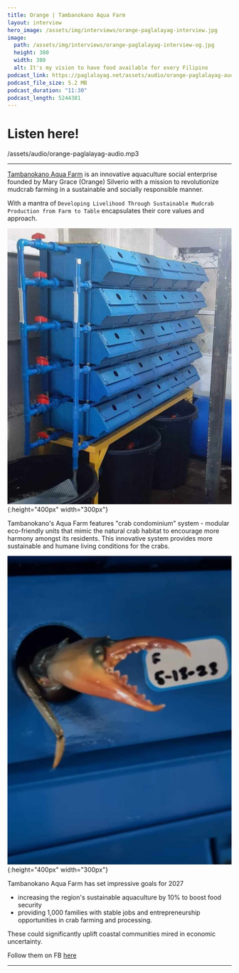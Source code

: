 ```yaml
---
title: Orange | Tambanokano Aqua Farm
layout: interview
hero_image: /assets/img/interviews/orange-paglalayag-interview.jpg
image: 
  path: /assets/img/interviews/orange-paglalayag-interview-og.jpg
  height: 380
  width: 380
  alt: It's my vision to have food available for every Filipino
podcast_link: https://paglalayag.net/assets/audio/orange-paglalayag-audio.mp3
podcast_file_size: 5.2 MB
podcast_duration: "11:30"
podcast_length: 5244381
---
```

# Listen here!

/assets/audio/orange-paglalayag-audio.mp3

-----------------

[Tambanokano Aqua Farm](tambanokano.com) is an innovative aquaculture social enterprise founded by Mary Grace (Orange) Silverio with a mission to revolutionize mudcrab farming in a sustainable and socially responsible manner. 

With a mantra of `Developing Livelihood Through Sustainable Mudcrab Production from Farm to Table` encapsulates their core values and approach. 

![Tambanokano Crab Condo](/assets/img/interviews/Orange-crab-condo.jpg){:height="400px" width="300px"}

Tambanokano's Aqua Farm features "crab condominium" system - modular eco-friendly units that mimic the natural crab habitat to encourage more harmony amongst its residents. This innovative system provides more sustainable and humane living conditions for the crabs.

![Tambankano crab](/assets/img/interviews/Orange-crab.jpg){:height="400px" width="300px"}

Tambanokano Aqua Farm has set impressive goals for 2027 
 - increasing the region's sustainable aquaculture by 10% to boost food security
 - providing 1,000 families with stable jobs and entrepreneurship opportunities in crab farming and processing. 

These could significantly uplift coastal communities mired in economic uncertainty.

Follow them on FB [here](https://www.facebook.com/tambanokano)

-----------------
